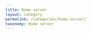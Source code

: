 ```yaml
---
title: Home server
layout: category
permalink: /categories/home-server/
taxonomy: Home server
---
```

